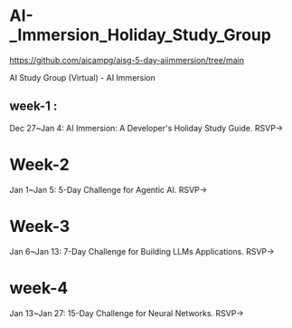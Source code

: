 # AI-_Immersion_Holiday_Study_Group

https://github.com/aicampg/aisg-5-day-aiimmersion/tree/main


AI Study Group (Virtual) - AI Immersion

## week-1 :
Dec 27~Jan 4: AI Immersion: A Developer's Holiday Study Guide. RSVP->

# Week-2
Jan 1~Jan 5: 5-Day Challenge for Agentic AI. RSVP->

# Week-3
Jan 6~Jan 13: 7-Day Challenge for Building LLMs Applications. RSVP->

# week-4
Jan 13~Jan 27: 15-Day Challenge for Neural Networks. RSVP->
